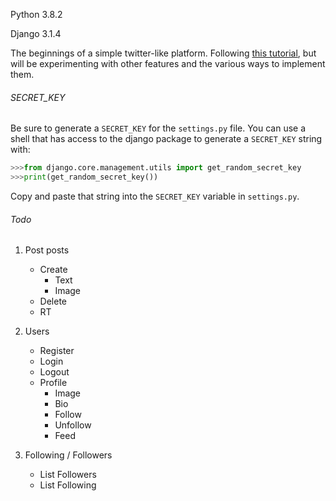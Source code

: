 Python 3.8.2

Django 3.1.4

The beginnings of a simple twitter-like platform. Following [this tutorial](https://youtu.be/f1R_bykXHGE), but will be experimenting with other features and the various ways to implement them.

###### SECRET_KEY

Be sure to generate a `SECRET_KEY` for the `settings.py` file. You can use a shell that has access to the django package to generate a `SECRET_KEY` string with:

```Python
>>>from django.core.management.utils import get_random_secret_key
>>>print(get_random_secret_key())
```

Copy and paste that string into the `SECRET_KEY` variable in `settings.py`.

###### Todo

1. Post posts
    - Create
        - Text
        - Image
    - Delete
    - RT

2. Users
    - Register
    - Login
    - Logout
    - Profile
        - Image
        - Bio
        - Follow
        - Unfollow
        - Feed

3. Following / Followers
    - List Followers
    - List Following
